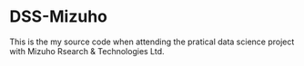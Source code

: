 # DSS-Mizuho
This is the my source code when attending the pratical data science project  with Mizuho Rsearch &amp; Technologies Ltd.
